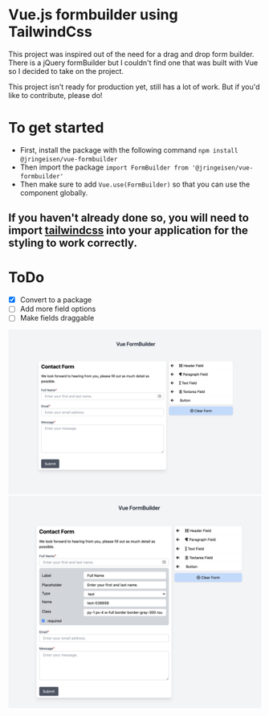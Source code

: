 # Vue.js formbuilder using TailwindCss

This project was inspired out of the need for a drag and drop form builder. There is a jQuery formBuilder but I couldn't find one that was built with Vue so I decided to take on the project.

This project isn't ready for production yet, still has a lot of work. But if you'd like to contribute, please do!

# To get started
- First, install the package with the following command `npm install @jringeisen/vue-formbuilder`
- Then import the package `import FormBuilder from '@jringeisen/vue-formbuilder'`
- Then make sure to add `Vue.use(FormBuilder)` so that you can use the component globally.

## If you haven't already done so, you will need to import <a href="https://tailwindcss.com/docs/guides/vue-3-vite">tailwindcss<a> into your application for the styling to work correctly.

# ToDo
- [X] Convert to a package
- [ ] Add more field options
- [ ] Make fields draggable

<img src="public/images/contact-form.png">
<img src="public/images/edit-contact-form.png">
